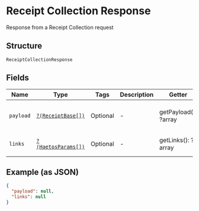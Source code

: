 
# Receipt Collection Response

Response from a Receipt Collection request

## Structure

`ReceiptCollectionResponse`

## Fields

| Name | Type | Tags | Description | Getter | Setter |
|  --- | --- | --- | --- | --- | --- |
| `payload` | [`?(ReceiptBase[])`](../../doc/models/receipt-base.md) | Optional | - | getPayload(): ?array | setPayload(?array payload): void |
| `links` | [`?(HaetosParams[])`](../../doc/models/haetos-params.md) | Optional | - | getLinks(): ?array | setLinks(?array links): void |

## Example (as JSON)

```json
{
  "payload": null,
  "links": null
}
```

